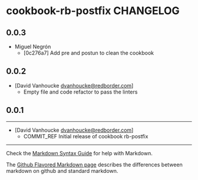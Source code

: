 cookbook-rb-postfix CHANGELOG
===============

## 0.0.3

  - Miguel Negrón
    - [0c276a7] Add pre and postun to clean the cookbook

## 0.0.2
- [David Vanhoucke dvanhoucke@redborder.com]
  - Empty file and code refactor to pass the linters

## 0.0.1
-----
- [David Vanhoucke dvanhoucke@redborder.com]
  - COMMIT_REF Initial release of cookbook rb-postfix 

- - -
Check the [Markdown Syntax Guide](http://daringfireball.net/projects/markdown/syntax) for help with Markdown.

The [Github Flavored Markdown page](http://github.github.com/github-flavored-markdown/) describes the differences between markdown on github and standard markdown.
